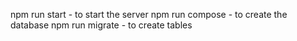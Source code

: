npm run start - to start the server
npm run compose - to create the database
npm run migrate - to create tables
